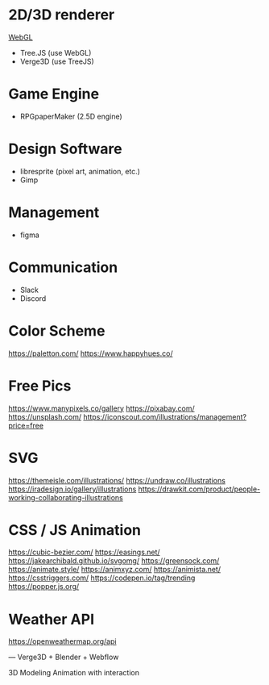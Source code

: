 # 2D/3D renderer
[WebGL](https://www.khronos.org/webgl/)
- Tree.JS (use WebGL)
- Verge3D (use TreeJS)

# Game Engine
- RPGpaperMaker (2.5D engine)

# Design Software
- libresprite (pixel art, animation, etc.)
- Gimp

# Management
- figma 

# Communication
- Slack
- Discord

# Color Scheme
https://paletton.com/ 
https://www.happyhues.co/

# Free Pics 
https://www.manypixels.co/gallery 
https://pixabay.com/ 
https://unsplash.com/ 
https://iconscout.com/illustrations/management?price=free

# SVG
https://themeisle.com/illustrations/
https://undraw.co/illustrations
https://iradesign.io/gallery/illustrations
https://drawkit.com/product/people-working-collaborating-illustrations

# CSS / JS Animation
https://cubic-bezier.com/
https://easings.net/
https://jakearchibald.github.io/svgomg/
https://greensock.com/
https://animate.style/
https://animxyz.com/
https://animista.net/
https://csstriggers.com/
https://codepen.io/tag/trending
https://popper.js.org/

# Weather API
https://openweathermap.org/api






—
Verge3D + Blender + Webflow

3D Modeling Animation with interaction
